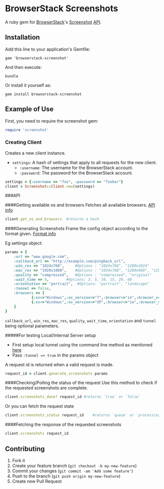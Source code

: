 # BrowserStack Screenshots

A ruby gem for [BrowserStack](http://browserstack.com)'s [Screenshot](http://browserstack.com/screenshots) [API](http://www.browserstack.com/screenshots/api).

## Installation

Add this line to your application's Gemfile:

    gem 'browserstack-screenshot'

And then execute:

    bundle

Or install it yourself as:

    gem install browserstack-screenshot

## Example of Use

First, you need to require the screenshot gem:

``` ruby
require 'screenshot'
```

### Creating Client
Creates a new client instance.

* `settings`: A hash of settings that apply to all requests for the new client.
  * `:username`: The username for the BrowserStack account.
  * `:password`: The password for the BrowserStack account.

``` ruby
settings = {:username => "foo", :password => "foobar"}
client = Screenshot::Client.new(settings)
```

###API

####Getting available os and browsers
Fetches all available browsers. [API info](http://www.browserstack.com/screenshots/api#browser-list)

``` ruby
client.get_os_and_browsers 	#returns a hash
```

####Generating Screenshots
Frame the config object according to the format given. [Format info](http://www.browserstack.com/screenshots/api#job-ids)

Eg settings object:
``` ruby
params = {
	:url => "www.google.com",
	:callback_url => "http://example.com/pingback_url",
	:win_res => "1024x768",		#Options : "1024x768", "1280x1024"
	:mac_res => "1920x1080", 	#Options : "1024x768", "1280x960", "1280x1024", "1600x1200", "1920x1080"
	:quality => "compressed",	#Options : "compressed", "original"
	:wait_time => 5,        #Options: 2, 5, 10, 15, 20, 60
	:orientation => "portrait",  #Options: "portrait", "landscape"
	:tunnel => false,
	:browsers => [
			{:os=>"Windows",:os_version=>"7",:browser=>"ie",:browser_version=>"8.0"},
			{:os=>"Windows",:os_version=>"XP",:browser=>"ie",:browser_version=>"7.0"}
	]
}
```
`callback_url`, `win_res`, `mac_res`, `quality`, `wait_time`, `orientation` and `tunnel` being optional parameters.

#####For testing Local/Internal Server setup
* First setup local tunnel using the command line method as mentioned [here](http://www.browserstack.com/local-testing#setup)
* Pass `:tunnel => true` in the params object



A request id is returned when a valid request is made.

``` ruby
request_id = client.generate_screenshots params
```

####Checking/Polling the status of the request
Use this method to check if the requested screenshots are complete. 
``` ruby
client.screenshots_done? request_id	#returns `true` or `false`
```

Or you can fetch the request state
``` ruby
client.screenshots_status request_id	#returns `queue` or `processing` or `done`
```

####Fetching the response of the requested screenshots
``` ruby
client.screenshots request_id
```


## Contributing

1. Fork it
2. Create your feature branch (`git checkout -b my-new-feature`)
3. Commit your changes (`git commit -am 'Add some feature'`)
4. Push to the branch (`git push origin my-new-feature`)
5. Create new Pull Request